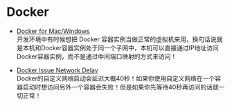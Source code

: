 

# Docker

* [Docker for Mac/Windows](docker-install-mac-vm-centos.md)<br>
  开发环境中有时候想把 Docker 容器实例当做正常的虚拟机来用，换句话说就是本机和Docker容器实例处于同一个子网中，本机可以直接通过IP地址访问Docker容器实例，而不是通过中间端口映射的方式来访问！

* [Docker Issue Network Delay](docker-issue-network-delay.md)<br>
  Docker的自定义网络启动会延迟大概40秒！如果你使用自定义网络在一个容器启动时想访问另外一个容器会失败！但是如果你先等待40秒再访问的话就一切正常！
